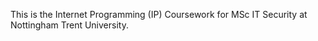 ﻿This is the Internet Programming (IP) Coursework for MSc IT Security at Nottingham Trent University.